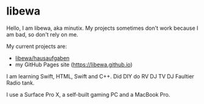 # libewa

Hello, I am libewa, aka minutix. My projects sometimes don't work because I am bad, so don't rely on me.

My current projects are:

- [libewa/hausaufgaben](https://github.com/libewa/hausaufgaben)
- my GitHub Pages site (https://libewa.github.io)

I am learning Swift, HTML, Swift and C++.
Did DIY do RV DJ TV DJ Faultier Radio tank.

I use a Surface Pro X, a self-built gaming PC and a MacBook Pro.
